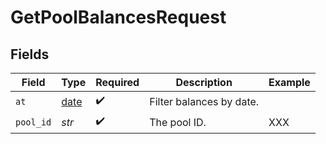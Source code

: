 # GetPoolBalancesRequest


## Fields

| Field                                                                | Type                                                                 | Required                                                             | Description                                                          | Example                                                              |
| -------------------------------------------------------------------- | -------------------------------------------------------------------- | -------------------------------------------------------------------- | -------------------------------------------------------------------- | -------------------------------------------------------------------- |
| `at`                                                                 | [date](https://docs.python.org/3/library/datetime.html#date-objects) | :heavy_check_mark:                                                   | Filter balances by date.<br/>                                        |                                                                      |
| `pool_id`                                                            | *str*                                                                | :heavy_check_mark:                                                   | The pool ID.                                                         | XXX                                                                  |
